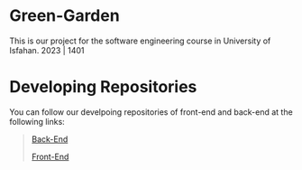 # Green-Garden
This is our project for the software engineering course in University of Isfahan. 2023 | 1401

# Developing Repositories
You can follow our develpoing repositories of front-end and back-end at the following links:


>[Back-End](https://github.com/SMS-Sajadi/Green-Garden-Back-Dev)
> 
>[Front-End](https://github.com/SMS-Sajadi/Green-Garden-Front-Dev)
